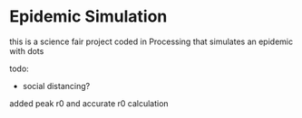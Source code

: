 # Epidemic Simulation

this is a science fair project coded in Processing that simulates an epidemic with dots

todo:
- social distancing?

added peak r0 and accurate r0 calculation
